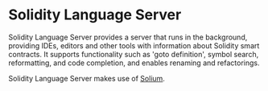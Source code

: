 Solidity Language Server
========================

Solidity Language Server provides a server that runs in the background, providing IDEs, editors and other tools with information about Solidity smart contracts. It supports functionality such as 'goto definition', symbol search, reformatting, and code completion, and enables renaming and refactorings.

Solidity Language Server makes use of [Solium][Solium].

[solium]: https://github.com/duaraghav8/Solium
